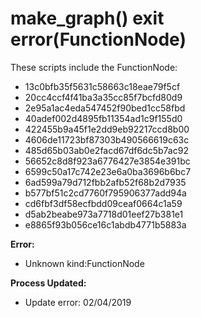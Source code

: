 # make_graph() exit error(FunctionNode)

These scripts include the FunctionNode:

* 13c0bfb35f5631c58663c18eae79f5cf
* 20cc4ccf4f41ba3a35cc85f7bcfd80d9
* 2e95a1ac4eda547452f90bed1cc58fbd
* 40adef002d4895fb11354ad1c9f155d0
* 422455b9a45f1e2dd9eb92217ccd8b00
* 4606de11723bf87303b490566619c63c
* 485d65b03ab0e2facd67df6dc5b7ac92
* 56652c8d8f923a6776427e3854e391bc
* 6599c50a17c742e23e6a0ba3696b6bc7
* 6ad599a79d712fbb2afb52f68b2d7935
* b577bf51c2cd7760f795906377add94a
* cd6fbf3df58ecfbdd09ceaf0664c1a59
* d5ab2beabe973a7718d01eef27b381e1
* e8865f93b056ce16c1abdb4771b5883a

**Error:**

* Unknown kind:FunctionNode

**Process Updated:**

* Update error: 02/04/2019